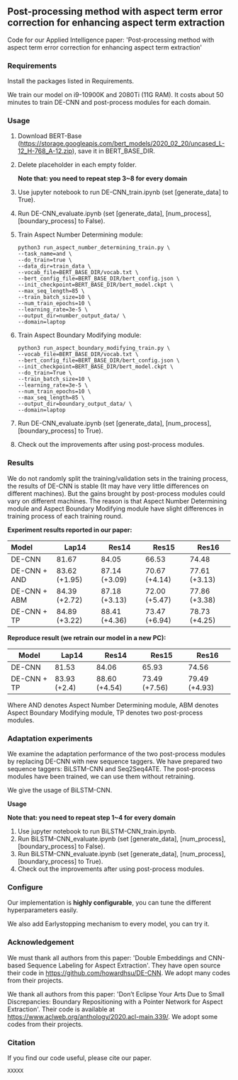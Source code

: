 ## Post-processing method with aspect term error correction for enhancing aspect term extraction

Code for our Applied Intelligence paper: 'Post-processing method with aspect term error correction for enhancing aspect term extraction'

### Requirements

Install the packages listed in Requirements.

We train our model on i9-10900K and 2080Ti (11G RAM). It costs about 50 minutes to train DE-CNN and post-process modules for each domain.

### Usage

1. Download BERT-Base (https://storage.googleapis.com/bert_models/2020_02_20/uncased_L-12_H-768_A-12.zip), save it in BERT_BASE_DIR.

2. Delete placeholder in each empty folder.

   **Note that: you need to repeat step 3~8 for every domain**

3. Use jupyter notebook to run DE-CNN_train.ipynb (set [generate_data] to True).

4. Run DE-CNN_evaluate.ipynb (set [generate_data], [num_process], [boundary_process] to False).

5. Train Aspect Number Determining module:

   ```
   python3 run_aspect_number_determining_train.py \
   --task_name=and \
   --do_train=true \
   --data_dir=train_data \
   --vocab_file=BERT_BASE_DIR/vocab.txt \
   --bert_config_file=BERT_BASE_DIR/bert_config.json \
   --init_checkpoint=BERT_BASE_DIR/bert_model.ckpt \
   --max_seq_length=85 \
   --train_batch_size=10 \
   --num_train_epochs=10 \
   --learning_rate=3e-5 \
   --output_dir=number_output_data/ \
   --domain=laptop
   ```

   

6. Train Aspect Boundary Modifying module:

   ```
   python3 run_aspect_boundary_modifying_train.py \
   --vocab_file=BERT_BASE_DIR/vocab.txt \
   --bert_config_file=BERT_BASE_DIR/bert_config.json \
   --init_checkpoint=BERT_BASE_DIR/bert_model.ckpt \
   --do_train=True \
   --train_batch_size=10 \
   --learning_rate=3e-5 \
   --num_train_epochs=10 \
   --max_seq_length=85 \
   --output_dir=boundary_output_data/ \
   --domain=laptop
   ```

   

7. Run DE-CNN_evaluate.ipynb (set [generate_data], [num_process], [boundary_process] to True).

8. Check out the improvements after using post-process modules.



### Results

We do not randomly split the training/validation sets in the training process, the results of DE-CNN is stable (It may have very little differences on different machines). But the gains brought by post-process modules could vary on different machines. The reason is that Aspect Number Determining module and Aspect Boundary Modifying module have slight differences in training process of each training round.

**Experiment results reported in our paper:**

| Model        | Lap14         | Res14         | Res15         | Res16         |
| :----------- | ------------- | ------------- | ------------- | ------------- |
| DE-CNN       | 81.67         | 84.05         | 66.53         | 74.48         |
| DE-CNN + AND | 83.62 (+1.95) | 87.14 (+3.09) | 70.67 (+4.14) | 77.61 (+3.13) |
| DE-CNN + ABM | 84.39 (+2.72) | 87.18 (+3.13) | 72.00 (+5.47) | 77.86 (+3.38) |
| DE-CNN + TP  | 84.89 (+3.22) | 88.41 (+4.36) | 73.47 (+6.94) | 78.73 (+4.25) |

**Reproduce result (we retrain our model in a new PC):**

| Model       | Lap14        | Res14         | Res15         | Res16         |
| ----------- | ------------ | ------------- | ------------- | ------------- |
| DE-CNN      | 81.53        | 84.06         | 65.93         | 74.56         |
| DE-CNN + TP | 83.93 (+2.4) | 88.60 (+4.54) | 73.49 (+7.56) | 79.49 (+4.93) |

Where AND denotes Aspect Number Determining module, ABM denotes Aspect Boundary Modifying module, TP denotes two post-process modules.



### Adaptation experiments

We examine the adaptation performance of the two post-process modules by replacing DE-CNN with new sequence taggers. We have prepared two sequence taggers: BiLSTM-CNN and Seq2Seq4ATE. The post-process modules have been trained, we can use them without retraining.

We give the usage of BiLSTM-CNN.

**Usage**

**Note that: you need to repeat step 1~4 for every domain**

1. Use jupyter notebook to run BiLSTM-CNN_train.ipynb.
2. Run BiLSTM-CNN_evaluate.ipynb (set [generate_data], [num_process], [boundary_process] to False).
3. Run BiLSTM-CNN_evaluate.ipynb (set [generate_data], [num_process], [boundary_process] to True).
4. Check out the improvements after using post-process modules.



### Configure

Our implementation is **highly configurable**, you can tune the different hyperparameters easily.

We also add Earlystopping mechanism to every model, you can try it.



### Acknowledgement

We must thank all authors from this paper: 'Double Embeddings and CNN-based Sequence Labeling for Aspect Extraction'. They have open source their code in https://github.com/howardhsu/DE-CNN. We adopt many codes from their projects. 

We thank all authors from this paper:  'Don’t Eclipse Your Arts Due to Small Discrepancies: Boundary Repositioning with a Pointer Network for Aspect Extraction'. Their code is available at https://www.aclweb.org/anthology/2020.acl-main.339/. We adopt some codes from their projects. 



### Citation

If you find our code useful, please cite our paper.

```
XXXXX
```





